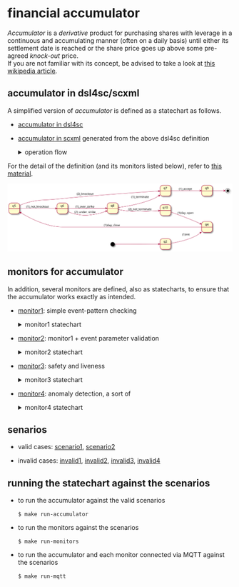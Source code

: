 # financial accumulator

_Accumulator_ is a _derivative_ product for purchasing shares with leverage
in a continuous and accumulating manner (often on a daily basis)
until either its settlement date is reached or the share price goes up above
some pre-agreed _knock-out_ price.  
If you are not familiar with its concept, be advised to take a look at
[this wikipedia article](https://en.wikipedia.org/wiki/Accumulator\_\(structured_product\)).  

## accumulator in dsl4sc/scxml

A simplified version of _accumulator_ is defined as a statechart as follows.  

- [accumulator in dsl4sc](accumulator.rules)
- [accumulator in scxml](accumulator.scxml) generated from the above dsl4sc definition

  <details>
    <summary>operation flow</summary>
    <div>Upon each <i>day_close</i> event,
      <ul>
      <li>if the share price (carried by <i>day_close</i> as <i>_event.data.price</i>) is high above <i>ko_price</i>,<br>
          perform the knockout (sell-off) operation and terminate (<i>_knockout</i>)
      </li>
      <li>otherwise (<i>_not_knockout</i>),
        <ol>
        <li>purchase shares (<i>_over_strike</i> or <i>_under_strike</i>),
            the amount of which varies depending on the price</li>
	<li>terminate normally if the expiration date is reached, or
	    wait for a <i>day_open</i> event to repeat the entire process</li>
	</ol>
      </li>
      </ul>
    </div>
  </details>

For the detail of the definition (and its monitors listed below),
refer to [this material](accumulator.pdf).

![accumulator](accumulator.svg)

## monitors for accumulator

In addition, several monitors are defined, also as statecharts,
to ensure that the accumulator works exactly as intended.

- [monitor1](monitors/accumulator_mon1.scxml): simple event-pattern checking

  <details>
  <summary>monitor1 statechart</summary>
  <div>
    monitor1 examines whether incoming events match with the following <i>regular pattern</i>:
    <p><i>init; day_close; (day_open; day_close)*; (knockout + terminate)</i></p>
    <div><img src="monitors/accumulator_mon1.svg?sanitize=true"/></div>
  </div>
  </details>

- [monitor2](monitors/accumulator_mon2.scxml): monitor1 + event parameter validation

  <details>
  <summary>monitor2 statechart</summary>
  <div>
    in addition to what monitor1 does,
    monitor2 validates the share price upon <i>knockout</i>.<br>
    if <i>knockout</i> is triggered incorrectly
    (when the price is not higher than <i>ko_price</i>), a runtime error is raised.
    <div><img src="monitors/accumulator_mon2.svg?sanitize=true"/></div>
  </div>
  </details>

- [monitor3](monitors/accumulator_mon3.scxml): safety and liveness

  <details>
  <summary>monitor3 statechart</summary>
  <div>
    <div>safety: <i>it never occurs</i> that
      both knockout termination and normal termination take place in a single run.
    </div>
    <div>liveness: <i>it will always eventually occur</i> that
      either knockout termination or normal termination takes place.
    </div>
    <div><img src="monitors/accumulator_mon3.svg?sanitize=true"/></div>
  </div>
  </details>

- [monitor4](monitors/accumulator_mon4.scxml): anomaly detection, a sort of

  <details>
  <summary>monitor4 statechart</summary>
  <div>
    let us call it an <i>anomaly</i> that the following conditions both hold.
    <ul>
      <li><i>_over_strike</i> never occurs until termination</li>
      <li><i>_under_strike</i> never occurs until termination</li>
    </ul>
    monitor4 detects this anomaly and raises an error.
    <div><img src="monitors/accumulator_mon4.svg?sanitize=true"/></div>
  </div>
  </details>

## senarios

- valid cases:
  [scenario1](scenarios/scenario1.txt),
  [scenario2](scenarios/scenario2.txt)

- invalid cases:
  [invalid1](scenarios/invalid1.txt),
  [invalid2](scenarios/invalid2.txt),
  [invalid3](scenarios/invalid3.txt),
  [invalid4](scenarios/invalid4.txt)

## running the statechart against the scenarios

- to run the accumulator against the valid scenarios

  ```
  $ make run-accumulator
  ```

- to run the monitors against the scenarios

  ```
  $ make run-monitors
  ```

- to run the accumulator and each monitor connected via MQTT against the scenarios

  ```
  $ make run-mqtt
  ```
